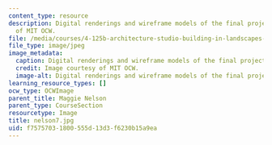```yaml
---
content_type: resource
description: Digital renderings and wireframe models of the final project. Image courtesy
  of MIT OCW.
file: /media/courses/4-125b-architecture-studio-building-in-landscapes-fall-2005/f75757031800555d13d3f6230b15a9ea_nelson7.jpg
file_type: image/jpeg
image_metadata:
  caption: Digital renderings and wireframe models of the final project.
  credit: Image courtesy of MIT OCW.
  image-alt: Digital renderings and wireframe models of the final project.
learning_resource_types: []
ocw_type: OCWImage
parent_title: Maggie Nelson
parent_type: CourseSection
resourcetype: Image
title: nelson7.jpg
uid: f7575703-1800-555d-13d3-f6230b15a9ea
---
```

